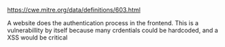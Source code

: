 https://cwe.mitre.org/data/definitions/603.html

A website does the authentication process in the frontend. This is a vulnerabillity by itself because many crdentials could be hardcoded, and a XSS would be critical